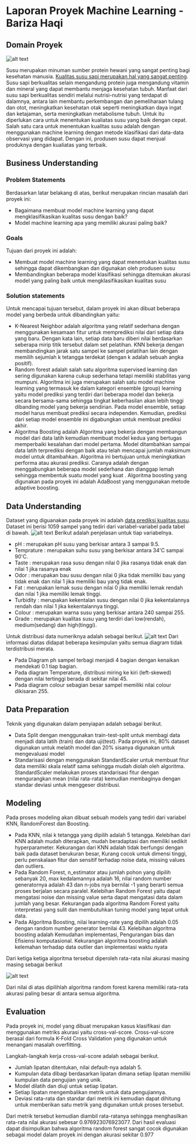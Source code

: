 # Laporan Proyek Machine Learning - Bariza Haqi

## Domain Proyek

![alt text](http://asset-a.grid.id/crop/0x0:0x0/750x500/photo/intisarifoto/original/5741_benarkah-kualitas-susu-segar-lebih-baik-dari-susu-bubuk.jpg)

Susu merupakan minuman sumber protein hewani yang sangat penting bagi kesehatan manusia. [Kualitas susu sapi merupakan hal yang sangat penting](https://www.nestle.co.id/kisah/susu-sapi-berkualitas-untuk-konsumsi-sehari-hari). Susu sapi berkualitas selain mengandung protein juga mengandung vitamin dan mineral yang dapat membantu menjaga kesehatan tubuh. Manfaat dari susu sapi berkualitas sendiri melalui nutrisi-nutrisi yang terdapat di dalamnya, antara lain membantu perkembangan dan pemeliharaan tulang dan otot, meningkatkan kesehatan otak seperti meningkatkan daya ingat dan ketajaman, serta meningkatkan metabolisme tubuh. Untuk itu diperlukan cara untuk menentukan kualiatas susu yang baik dengan cepat. Salah satu cara untuk menentukan kualitas susu adalah dengan menggunakan machine learning dengan metode klasifikasi dari data-data observasi yang didapat. Dengan ini, produsen susu dapat menjual produknya dengan kualiatas yang terbaik.

## Business Understanding

### Problem Statements

Berdasarkan latar belakang di atas, berikut merupakan rincian masalah dari proyek ini:
- Bagaimana membuat model machine learning yang dapat mengklasifikasikan kualitas susu dengan baik?
- Model machine learning apa yang memiliki akurasi paling baik?

### Goals

Tujuan dari proyek ini adalah:
- Membuat model machine learning yang dapat menentukan kualitas susu sehingga dapat dikembangkan dan digunakan oleh produsen susu
- Membandingkan beberapa model klasifikasi sehingga ditemukan akurasi model yang paling baik untuk mengklasifikasikan kualitas susu


### Solution statements
Untuk mencapai tujuan tersebut, dalam proyek ini akan dibuat beberapa model yang berbeda untuk dibandingkan yaitu:
- K-Nearest Neighbor adalah algoritma yang relatif sederhana dengan menggunakan kesamaan fitur untuk memprediksi nilai dari setiap data yang baru. Dengan kata lain, setiap data baru diberi nilai berdasarkan seberapa mirip titik tersebut dalam set pelatihan. KNN bekerja dengan membandingkan jarak satu sampel ke sampel pelatihan lain dengan memilih sejumlah k tetangga terdekat (dengan k adalah sebuah angka positif).
- Random forest adalah salah satu algoritma supervised learning dan sering digunakan karena cukup sederhana tetapi memiliki stabilitas yang mumpuni. Algoritma ini juga merupakan salah satu model machine learning yang termasuk ke dalam kategori ensemble (group) learning yaitu model prediksi yang terdiri dari beberapa model dan bekerja secara bersama-sama sehingga tingkat keberhasilan akan lebih tinggi dibanding model yang bekerja sendirian. Pada model ensemble, setiap model harus membuat prediksi secara independen. Kemudian, prediksi dari setiap model ensemble ini digabungkan untuk membuat prediksi akhir. 
- Algoritma Boosting adalah Algoritma yang bekerja dengan membangun model dari data latih kemudian membuat model kedua yang bertugas memperbaiki kesalahan dari model pertama. Model ditambahkan sampai data latih terprediksi dengan baik atau telah mencapai jumlah maksimum model untuk ditambahkan. Algoritma ini bertujuan untuk meningkatkan performa atau akurasi prediksi. Caranya adalah dengan menggabungkan beberapa model sederhana dan dianggap lemah sehingga membentuk suatu model yang kuat . Algoritma boosting yang digunakan pada proyek ini adalah AdaBoost yang menggunakan metode adaptive boosting.

## Data Understanding
Dataset yang diguanakan pada proyek ini adalah [data prediksi kualitas susu](https://www.kaggle.com/datasets/cpluzshrijayan/milkquality). Dataset ini berisi 1059 sampel yang tediri dari variabel-variabel pada tabel di bawah.
![alt text](https://cdn.discordapp.com/attachments/1057602032569155587/1070698070091763732/2.png)
Berikut adalah penjelasan untuk tiap variabelnya.
- pH : merupakan pH susu yang berkisar antara 3 sampai 9.5.
- Temprature : merupakan suhu susu yang berkisar antara 34'C sampai 90'C.
- Taste : merupakan rasa susu dengan nilai 0 jika rasanya tidak enak dan nilai 1 jika rasanya enak
- Odor : merupakan bau susu dengan nilai 0 jika tidak memiliki bau yang tidak enak dan nilai 1 jika memiliki bau yang tidak enak.
- Fat : merupakan lemak susu dengan nilai 0 jika memiliki lemak rendah dan nilai 1 jika memiliki lemak tinggi.
- Turbidity : merupakan kekentalan susu dengan nilai 0 jika kekentalannya rendah dan nilai 1 jika kekentalannya tinggi.
- Colour : merupakan warna susu yang berkisar antara 240 sampai 255.
- Grade : merupakan kualitas susu yang terdiri dari low(rendah), medium(sedang) dan high(tinggi).

Untuk distribusi data numeriknya adalah sebagai berikut.
![alt text](https://cdn.discordapp.com/attachments/1057602032569155587/1070698985683173486/image.png)
Dari informasi diatas didapat beberapa kesimpulan yaitu semua diagram tidak terdistribusi merata.

- Pada Diagram ph sampel terbagi menjadi 4 bagian dengan kenaikan mendekati 0.1 tiap bagian.
- Pada diagram Temperature, distribusi miring ke kiri (left-skewed) dengan nilai tertinggi berada di sekitar nilai 45.
- Pada diagram colour sebagian besar sampel memiliki nilai colour dikisaran 255.

## Data Preparation
Teknik yang digunakan dalam penyiapan adalah sebagai berikut.
- Data Split dengan menggunakan train-test-split untuk membagi data menjadi data latih (train) dan data uji(test). Pada proyek ini, 80% dataset digunakan untuk melatih model dan 20% sisanya digunakan untuk mengevaluasi model
- Standarisasi dengan menggunakan StandardScaler untuk membuat fitur data memiliki skala relatif sama sehingga mudah diolah oleh algoritma. StandardScaler melakukan proses standarisasi fitur dengan mengurangkan mean (nilai rata-rata) kemudian membaginya dengan standar deviasi untuk menggeser distribusi.

## Modeling
Pada proses modeling akan dibuat sebuah models yang tediri dari variabel KNN, RandomForest dan Boosting. 
- Pada KNN, nilai k tetangga yang dipilih adalah 5 tetangga. Kelebihan dari KNN adalah mudah diterapkan, mudah beradaptasi dan memiliki sedikit hyperparameter.
Kekurangan dari KNN adalah tidak berfungsi dengan baik pada dataset berukuran besar, Kurang cocok untuk dimensi tinggi, perlu penskalaan fitur dan sensitif terhadap noise data, missing values dan outliers.
- Pada Random Forest, n_estimator atau jumlah pohon yang dipilih sebanyak 20, max kedalamannya adalah 16, nilai random number generatornya adalah 43 dan n-jobs nya bernilai -1 yang berarti semua proses berjalan secara paralel. Kelebihan Random Forest yaitu dapat mengatasi noise dan missing value serta dapat mengatasi data dalam jumlah yang besar. Kekurangan pada algoritma Random Forest yaitu interpretasi yang sulit dan membutuhkan tuning model yang tepat untuk data.
- Pada Algoritma Boosting, nilai learning-rate yang dipilih adalah 0.05 dengan random number generator bernilai 43. Kelebihan algoritma boosting adalah Kemudahan implementasi, Pengurangan bias dan Efisiensi komputasional. Kekurangan algoritma boosting adalah kelemahan terhadap data outlier dan implementasi waktu nyata

Dari ketiga ketiga algoritma tersebut diperoleh rata-rata nilai akurasi masing masing sebagai berikut

![alt text](https://cdn.discordapp.com/attachments/1057602032569155587/1070698070427316314/3.png)

Dari nilai di atas dipilihlah algoritma random forest karena memiliki rata-rata akurasi paling besar di antara semua algoritma.

## Evaluation
Pada proyek ini, model yang dibuat merupakan kasus klasifikasi dan menggunakan metriks akurasi yaitu cross-val-score. Cross-val-score berasal dari formula K-Fold Cross Validation yang digunakan untuk menangani masalah overfitting.

Langkah-langkah kerja cross-val-score adalah sebagai berikut.
- Jumlah lipatan ditentukan, nilai default-nya adalah 5.
- Kumpulan data dibagi berdasarkan lipatan dimana setiap lipatan memiliki kumpulan data pengujian yang unik.
- Model dilatih dan diuji untuk setiap lipatan.
- Setiap lipatan mengembalikan metrik untuk data pengujiannya.
- Deviasi rata-rata dan standar dari metrik ini kemudian dapat dihitung untuk memberikan satu metrik yang digunakan untuk proses tersebut.

Dari metrik tersebut kemudian diambil rata-ratanya sehingga menghasilkan rata-rata nilai akurasi sebesar 0.976923076923077.
Dari hasil evaluasi dapat disimpulkan bahwa algoritma random forest sangat cocok digunakan sebagai model dalam proyek ini dengan akurasi sekitar 0.977
